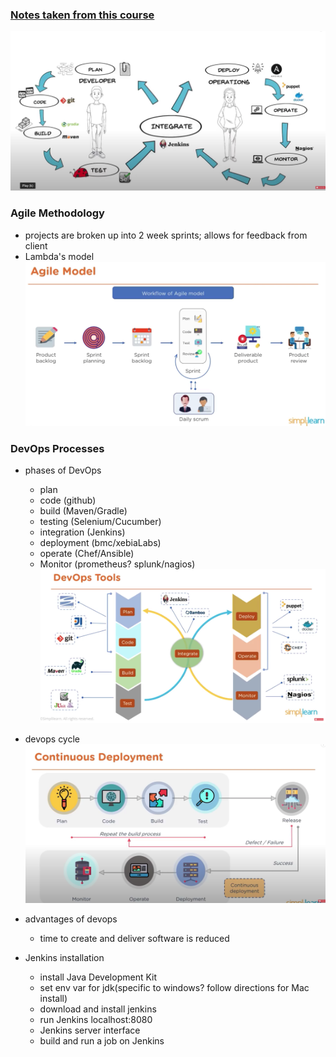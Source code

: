 ### [Notes taken from this course](https://www.youtube.com/watch?v=FX322RVNGj4)

![devops cycle](/img/lifecycle.png)

### Agile Methodology

- projects are broken up into 2 week sprints; allows for feedback from client
- Lambda's model  
  ![agile](/img/agile.png)

### DevOps Processes

- phases of DevOps

  - plan
  - code (github)
  - build (Maven/Gradle)
  - testing (Selenium/Cucumber)
  - integration (Jenkins)
  - deployment (bmc/xebiaLabs)
  - operate (Chef/Ansible)
  - Monitor (prometheus? splunk/nagios)
    ![devops tools](/img/devops-tools.png)

- devops cycle
  ![cycle](/img/ci-cycle.png)

- advantages of devops

  - time to create and deliver software is reduced

- Jenkins installation
  - install Java Development Kit
  - set env var for jdk(specific to windows? follow directions for Mac install)
  - download and install jenkins
  - run Jenkins localhost:8080
  - Jenkins server interface
  - build and run a job on Jenkins

